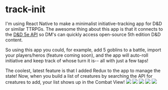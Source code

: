 # track-init
I'm using React Native to make a minimalist initiative-tracking app for D&D or similar TTRPGs. The awesome thing about this app is that it connects to the [D&D 5e API](https://www.dnd5eapi.co/) so DM's can quickly access open-source 5th edition D&D content. 

So using this app you could, for example, add 5 goblins to a battle, import your players/heros (feature coming soon), and the app will auto-roll initiative and keep track of whose turn it is-- all with just a few taps!

The coolest, latest feature is that I added Redux to the app to manage the state! Now, when you build a list of creatures by searching the API for creatures to add, your list shows up in the Combat View!
![](screenshots/trackinit-ss1.png?raw=true)
![](screenshots/trackinit-ss2.png?raw=true)
![](screenshots/trackinit-ss4.png?raw=true)
![](screenshots/trackinit-ss5.png?raw=true)
![](screenshots/trackinit-ss6.png?raw=true)
